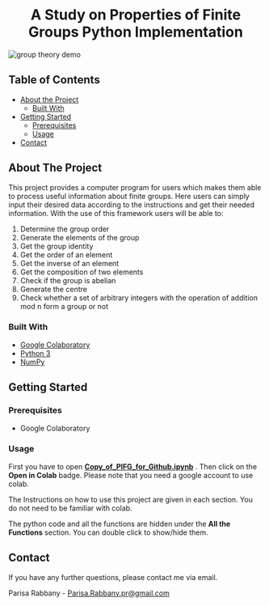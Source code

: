 
# <center> A Study on Properties of Finite Groups Python Implementation </center>

![group theory demo](gifs/readme_GIF.gif)

## Table of Contents

* [About the Project](#about-the-project)
  * [Built With](#built-with)
* [Getting Started](#getting-started)
  * [Prerequisites](#prerequisites)
  * [Usage](#usage)
* [Contact](#contact)

<!-- ABOUT THE PROJECT -->
## About The Project
This project provides a computer program for users which makes them able to process useful information about finite groups. Here users can simply input their desired data according to the instructions and get their needed information. With the use of this framework users will be able to:
1. Determine the group order
2. Generate the elements of the group
3. Get the group identity
4. Get the order of an element
5. Get the inverse of an element
6. Get the composition of two elements
7. Check if the group is abelian
8. Generate the centre
9. Check whether a set of arbitrary integers with the operation of addition mod n form a group or not

### Built With
* [Google Colaboratory](https://colab.research.google.com/)
* [Python 3](https://www.python.org/)
* [NumPy](https://numpy.org/)


<!-- GETTING STARTED -->
## Getting Started

### Prerequisites
 - Google Colaboratory

### Usage
First you have to open **[Copy_of_PIFG_for_Github.ipynb](https://github.com/LadyPary/GroupTheoryProject/blob/master/Copy_of_PIFG_for_Github.ipynb)** . Then click on the **Open in Colab** badge. Please note that you need a google account to use colab.

The Instructions on how to use this project are given in each section. You do not need to be familiar with colab.

The python code and all the functions are hidden under the **All the Functions** section. 
You can double click to show/hide them. 

<!-- CONTACT -->
## Contact
If you have any further questions, please contact me via email.

Parisa Rabbany - Parisa.Rabbany.pr@gmail.com


